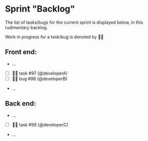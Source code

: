 # Sprint "Backlog"

The list of tasks/bugs for the current sprint is displayed below, in this rudimentary backlog.

Work in progress for a task/bug is denoted by :running_man:

## Front end:
- ...
- [ ] :running_man: task #97 (@developerA)
- [ ] :running_man: bug #98 (@developerB)
- ...

## Back end:
- ...
- [ ] :running_man: task #99 (@developerC)
- ...
